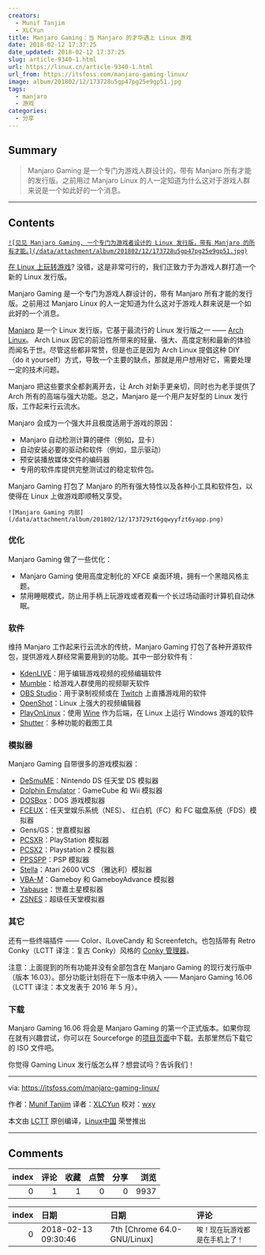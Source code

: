 ```yaml
---
creators:
  - Munif Tanjim
  - XLCYun
title: Manjaro Gaming：当 Manjaro 的才华遇上 Linux 游戏
date: 2018-02-12 17:37:25
date_updated: 2018-02-12 17:37:25
slug: article-9340-1.html
url: https://linux.cn/article-9340-1.html
url_from: https://itsfoss.com/manjaro-gaming-linux/
image: album/201802/12/173728u5gp47pg25e9gp51.jpg
tags:
  - manjaro
  - 游戏
categories:
  - 分享
---
```


## Summary

> Manjaro Gaming 是一个专门为游戏人群设计的，带有 Manjaro 所有才能的发行版。之前用过 Manjaro Linux 的人一定知道为什么这对于游戏人群来说是一个如此好的一个消息。

***

<!-- more -->

## Contents

[`![见见 Manjaro Gaming, 一个专门为游戏者设计的 Linux 发行版，带有 Manjaro 的所有才能。](/data/attachment/album/201802/12/173728u5gp47pg25e9gp51.jpg)`](https://itsfoss.com/wp-content/uploads/2016/06/Manjaro-Gaming.jpg)

[在 Linux 上玩转游戏](https://linux.cn/article-7316-1.html)? 没错，这是非常可行的，我们正致力于为游戏人群打造一个新的 Linux 发行版。

Manjaro Gaming 是一个专门为游戏人群设计的，带有 Manjaro 所有才能的发行版。之前用过 Manjaro Linux 的人一定知道为什么这对于游戏人群来说是一个如此好的一个消息。

[Manjaro](https://manjaro.github.io/) 是一个 Linux 发行版，它基于最流行的 Linux 发行版之一 —— [Arch Linux](https://www.archlinux.org/)。 Arch Linux 因它的前沿性所带来的轻量、强大、高度定制和最新的体验而闻名于世。尽管这些都非常赞，但是也正是因为 Arch Linux 提倡这种 DIY （do it yourself）方式，导致一个主要的缺点，那就是用户想用好它，需要处理一定的技术问题。

Manjaro 把这些要求全都剥离开去，让 Arch 对新手更亲切，同时也为老手提供了 Arch 所有的高端与强大功能。总之，Manjaro 是一个用户友好型的 Linux 发行版，工作起来行云流水。

Manjaro 会成为一个强大并且极度适用于游戏的原因：

* Manjaro 自动检测计算的硬件（例如，显卡）
* 自动安装必要的驱动和软件（例如，显示驱动）
* 预安装播放媒体文件的编码器
* 专用的软件库提供完整测试过的稳定软件包。

Manjaro Gaming 打包了 Manjaro 的所有强大特性以及各种小工具和软件包，以使得在 Linux 上做游戏即顺畅又享受。

`![Manjaro Gaming 内部](/data/attachment/album/201802/12/173729zt6gqwyyfzt6yapp.png)`

### 优化

Manjaro Gaming 做了一些优化：

* Manjaro Gaming 使用高度定制化的 XFCE 桌面环境，拥有一个黑暗风格主题。
* 禁用睡眠模式，防止用手柄上玩游戏或者观看一个长过场动画时计算机自动休眠。

### 软件

维持 Manjaro 工作起来行云流水的传统，Manjaro Gaming 打包了各种开源软件包，提供游戏人群经常需要用到的功能。其中一部分软件有：

* [KdenLIVE](https://kdenlive.org/)：用于编辑游戏视频的视频编辑软件
* [Mumble](https://www.mumble.info)：给游戏人群使用的视频聊天软件
* [OBS Studio](https://obsproject.com/)：用于录制视频或在 [Twitch](https://www.twitch.tv/) 上直播游戏用的软件
* [OpenShot](http://www.openshot.org/)：Linux 上强大的视频编辑器
* [PlayOnLinux](https://www.playonlinux.com)：使用 [Wine](https://www.winehq.org/) 作为后端，在 Linux 上运行 Windows 游戏的软件
* [Shutter](http://shutter-project.org/)：多种功能的截图工具

### 模拟器

Manjaro Gaming 自带很多的游戏模拟器：

* [DeSmuME](http://desmume.org/)：Nintendo DS 任天堂 DS 模拟器
* [Dolphin Emulator](https://dolphin-emu.org)：GameCube 和 Wii 模拟器
* [DOSBox](https://www.dosbox.com/)：DOS 游戏模拟器
* [FCEUX](http://www.fceux.com/)：任天堂娱乐系统（NES）、 红白机（FC）和 FC 磁盘系统（FDS）模拟器
* Gens/GS：世嘉模拟器
* [PCSXR](https://pcsxr.codeplex.com)：PlayStation 模拟器
* [PCSX2](http://pcsx2.net/)：Playstation 2 模拟器
* [PPSSPP](http://www.ppsspp.org/)：PSP 模拟器
* [Stella](http://stella.sourceforge.net/)：Atari 2600 VCS （雅达利）模拟器
* [VBA-M](http://vba-m.com/)：Gameboy 和 GameboyAdvance 模拟器
* [Yabause](https://yabause.org/)：世嘉土星模拟器
* [ZSNES](http://www.zsnes.com/)：超级任天堂模拟器

### 其它

还有一些终端插件 —— Color、ILoveCandy 和 Screenfetch。也包括带有 Retro Conky（LCTT 译注：复古 Conky）风格的 [Conky 管理器](https://itsfoss.com/conky-gui-ubuntu-1304/)。

注意：上面提到的所有功能并没有全部包含在 Manjaro Gaming 的现行发行版中（版本 16.03）。部分功能计划将在下一版本中纳入 —— Manjaro Gaming 16.06（LCTT 译注：本文发表于 2016 年 5 月）。

### 下载

Manjaro Gaming 16.06 将会是 Manjaro Gaming 的第一个正式版本。如果你现在就有兴趣尝试，你可以在 Sourceforge 的[项目页面](https://sourceforge.net/projects/mgame/)中下载。去那里然后下载它的 ISO 文件吧。

你觉得 Gaming Linux 发行版怎么样？想尝试吗？告诉我们！

---

via: <https://itsfoss.com/manjaro-gaming-linux/>

作者：[Munif Tanjim](https://itsfoss.com/author/munif/) 译者：[XLCYun](https://github.com/XLCYun) 校对：[wxy](https://github.com/wxy)

本文由 [LCTT](https://github.com/LCTT/TranslateProject) 原创编译，[Linux中国](https://linux.cn/) 荣誉推出

***

## Comments


|   index |   评论 |   收藏 |   点赞 |   分享 |   浏览 |
|--------:|-------:|-------:|-------:|-------:|-------:|
|       0 |      1 |      1 |      0 |      0 |   9937 |

|   index | 日期                | 日期                        | 评论                             |
|--------:|:--------------------|:----------------------------|:---------------------------------|
|       0 | 2018-02-13 09:30:46 | 7th [Chrome 64.0-GNU/Linux] | `唉！现在玩游戏都是在手机上了！` |
